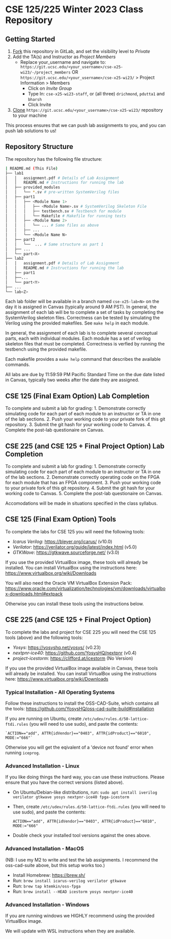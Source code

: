 # CSE 125/225 Winter 2023 Class Repository

## Getting Started

1. [Fork](https://git.ucsc.edu/drichmond/cse-x25-wi23/-/forks/new) this repository in GitLab, and set the visibility level to *Private*
2. Add the TA(s) and Instructor as *Project Members* 
   - Replace your_username and navigate to: `https://git.ucsc.edu/<your_username>/cse-x25-wi23/-/project_members` OR `https://git.ucsc.edu/<your_username>/cse-x25-wi23/` > Project Information > Members
	 - Click on *Invite Group*
	 - Type In: `cse-x25-wi23-staff`, or (all three) `drichmond`, `pdutta1` and `bharsh`
	 - Click Invite
3. [Clone](https://docs.gitlab.com/ee/gitlab-basics/start-using-git.html) `https://git.ucsc.edu/<your_username>/cse-x25-wi23/` repository to your machine

This process ensures that we can push lab assignments to you, and you can push lab solutions to us!


## Repository Structure


The repository has the following file structure:

```bash
| README.md (This File)
├── lab1
│   │   assignment.pdf # Details of Lab Assignment
│   │   README.md # Instructions for running the lab
│   ├── provided_modules
│   │   └── *.sv # pre-written SystemVerilog files
│   ├── part1
│   │   ├── <Module Name 1>
│   │   │   ├── <Module Name>.sv # SystemVerilog Skeleton File
│   │   │   ├── testbench.sv # Testbench for module
│   │   │   └── Makefile # Makefile for running tests
│   │   ├── <Module Name 2>
│   │   │   └── ... # Same files as above
│   │   ├── ...
│   │   └── <Module Name N>
│   ├── part2
│   │   └──  ... # Same structure as part 1
│   ├── ...
│   └── part<X>
├── lab2
│   │   assignment.pdf # Details of Lab Assignment
│   │   README.md # Instructions for running the lab
│   ├── part1
│   ├──...
│   └── part<Y>
├── ...
└── lab<Z>
```

Each lab folder will be available in a branch named `cse-x25-lab<N>`
on the day it is assigned in Canvas (typically around 9 AM PST).
In general, the assignment of each lab will be to complete a set of tasks by completing the SystemVerilog skeleton files. 
Correctness can be tested by simulating the Verilog using the provided makefiles. See `make help` in each module.

In general, the assignment of each lab is to complete several
conceptual parts, each with individual modules.  Each module has a set
of verilog skeleton files that must be completed. Correctness is
verfied by running the testbench using the provided makefile.

Each makefile provides a `make help` command that describes the
available commands.

All labs are due by 11:59:59 PM Pacific Standard Time on the due date
listed in Canvas, typically two weeks after the date they are
assigned.


## CSE 125 (Final Exam Option) Lab Completion

To complete and submit a lab for grading:
	1. Demonstrate correctly simulating code for each part of each
       module to an instructor or TA in one of the lab sections. 
	2. Push your working code to your private fork of this git repository.
	3. Submit the git hash for your working code to Canvas.
    4. Complete the post-lab questionaire on Canvas.
    

## CSE 225 (and CSE 125 + Final Project Option) Lab Completion
	
To complete and submit a lab for grading:
	1. Demonstrate correctly simulating code for each part of each
       module to an instructor or TA in one of the lab sections.
	2. Demonstrate correctly operating code on the FPGA for each
       module that has an FPGA component.
	3. Push your working code to your private fork of this git repository.
	4. Submit the git hash for your working code to Canvas.
    5. Complete the post-lab questionaire on Canvas.

Accomodations will be made in situations specified in the class syllabus.


## CSE 125 (Final Exam Option) Tools

To complete the labs for CSE 125 you will need the following tools:

- *Icarus Verilog*: https://bleyer.org/icarus/ (v10.0)
- *Verilator*: https://verilator.org/guide/latest/index.html (v5.0)
- *GTKWave*: https://gtkwave.sourceforge.net/ (v3.0)

If you use the provided VirtualBox image, these tools will already be
installed. You can install VirtualBox using the instructions here:
https://www.virtualbox.org/wiki/Downloads

You will also need the Oracle VM VirtualBox Extension Pack:
https://www.oracle.com/virtualization/technologies/vm/downloads/virtualbox-downloads.html#extpack

Otherwise you can install these tools using the instructions below.

## CSE 225 (and CSE 125 + Final Project Option)

To complete the labs and project for CSE 225 you will need the CSE 125
tools (above) and the following tools:

- *Yosys*: https://yosyshq.net/yosys/ (v0.23)
- *nextpnr-ice40*: https://github.com/YosysHQ/nextpnr (v0.4)
- *project-icestorm*: https://clifford.at/icestorm (No Version)

If you use the provided VirtualBox image available in Canvas, these
tools will already be installed. You can install VirtualBox using the
instructions here: https://www.virtualbox.org/wiki/Downloads


### Typical Installation - All Operating Systems

Follow these instructions to install the OSS-CAD-Suite, which contains
all the tools: https://github.com/YosysHQ/oss-cad-suite-build#installation

If you are running on Ubuntu, create `/etc/udev/rules.d/50-lattice-ftdi.rules` (you will need to use sudo), and paste the contents: 

    `ACTION=="add", ATTR{idVendor}=="0403", ATTR{idProduct}=="6010", MODE:="666"`
    
Otherwise you will get the eqivalent of a 'device not found' error when running `iceprog`.


### Advanced Installation - Linux
	
If you like doing things the hard way, you can use these
instructions. Please ensure that you have the correct versions (listed
above).

- On Ubuntu/Debian-like distributions, run: `sudo apt install iverilog verilator gtkwave yosys nextpnr-ice40 fpga-icestorm`

- Then, create `/etc/udev/rules.d/50-lattice-ftdi.rules` (you will need to use sudo), and paste the contents: 

    `ACTION=="add", ATTR{idVendor}=="0403", ATTR{idProduct}=="6010", MODE:="666"`
    
- Double check your installed tool versions against the ones above.


### Advanced Installation - MacOS

(NB: I use my M2 to write and test the lab assignments. I recommend
the oss-cad-suite above, but this setup works too.)

- Install Homebrew: https://brew.sh/
- Run: `brew install icarus-verilog verilator gtkwave`
- Run: `brew tap ktemkin/oss-fpga`
- Run: `brew install --HEAD icestorm yosys nextpnr-ice40`


### Advanced Installation - Windows

If you are running windows we HIGHLY recommend using the provided
VirtualBox image. 

We will update with WSL instructions when they are available.

